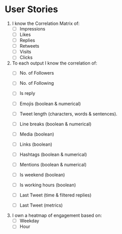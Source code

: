 # User Stories

1. I know the Correlation Matrix of:
    - [ ] Impressions
    - [ ] Likes
    - [ ] Replies
    - [ ] Retweets
    - [ ] Visits
    - [ ] Clicks

2. To each output I know the correlation of:
    - [ ] No. of Followers
    - [ ] No. of Following
    - [ ] Is reply
    - [ ] Emojis (boolean & numerical)
    - [ ] Tweet length (characters, words & sentences).
    - [ ] Line breaks (boolean & numerical)
    - [ ] Media (boolean)
    - [ ] Links (boolean)
    - [ ] Hashtags (boolean & numerical)
    - [ ] Mentions (boolean & numerical)
    - [ ] Is weekend (boolean)
    - [ ] Is working hours (boolean)
    - [ ] Last Tweet (time & filtered replies)
    - [ ] Last Tweet (metrics)


3. I own a heatmap of engagement based on:
    - [ ] Weekday
    - [ ] Hour
